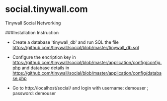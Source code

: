 social.tinywall.com
===================

Tinywall Social Networking

###Installation Instruction

* Create a database 'tinywall_db' and run SQL the file https://github.com/tinywall/social/blob/master/tinywall_db.sql

* Configure the encription key in https://github.com/tinywall/social/blob/master/application/config/config.php and database details in https://github.com/tinywall/social/blob/master/application/config/database.php

* Go to http://localhost/social/ and login with username: demouser ; password: demouser
